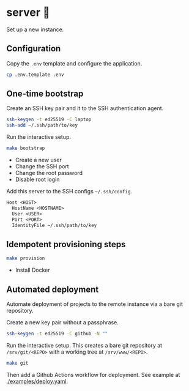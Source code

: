 # server 💾

Set up a new instance.


## Configuration

Copy the `.env` template and configure the application.

```sh
cp .env.template .env
```


## One-time bootstrap

Create an SSH key pair and it to the SSH authentication agent.

```sh
ssh-keygen -t ed25519 -C laptop
ssh-add ~/.ssh/path/to/key
```

Run the interactive setup.

```sh
make bootstrap
```

- Create a new user
- Change the SSH port
- Change the root password
- Disable root login

Add this server to the SSH configs `~/.ssh/config`.

```txt
Host <HOST>
  HostName <HOSTNAME>
  User <USER>
  Port <PORT>
  IdentityFile ~/.ssh/path/to/key
```


## Idempotent provisioning steps

```sh
make provision
```

- Install Docker


## Automated deployment

Automate deployment of projects to the remote instance via a bare git
repository.

Create a new key pair without a passphrase.

```sh
ssh-keygen -t ed25519 -C github -N ""
```

Run the interactive setup. This creates a bare git repository at
`/srv/git/<REPO>` with a working tree at `/srv/www/<REPO>`.

```sh
make git
```

Then add a Github Actions workflow for deployment. See example at
[./examples/deploy.yaml](./examples/deploy.yaml).
